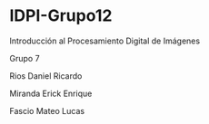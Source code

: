 ﻿# IDPI-Grupo12

Introducción al Procesamiento Digital de Imágenes

Grupo 7

Rios Daniel Ricardo

Miranda Erick Enrique

Fascio Mateo Lucas
